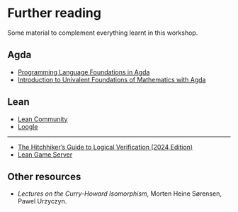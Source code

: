 Further reading
===============

Some material to complement everything learnt in this workshop.

Agda
----

- [Programming Language Foundations in Agda](https://plfa.github.io/) 
- [Introduction to Univalent Foundations of Mathematics with Agda](https://www.cs.bham.ac.uk/~mhe/HoTT-UF-in-Agda-Lecture-Notes/) 

Lean
----

- [Lean Community](https://leanprover-community.github.io)
- [Loogle](https://loogle.lean-lang.org/)
---
- [The Hitchhiker’s Guide to Logical Verification (2024 Edition)](https://github.com/lean-forward/logical_verification_2024) 
- [Lean Game Server](https://adam.math.hhu.de)

Other resources
---------------

- _Lectures on the Curry-Howard Isomorphism_, Morten Heine Sørensen, Pawel Urzyczyn.
